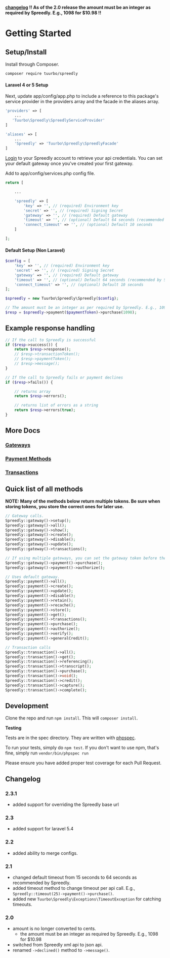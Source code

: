 **[changelog](#changelog) !! As of the 2.0 release the amount must be an integer as required by Spreedly. E.g., 1098 for \$10.98 !!**

# Getting Started

## Setup/Install

Install through Composer.

```
composer require tuurbo/spreedly
```

#### Laravel 4 or 5 Setup

Next, update app/config/app.php to include a reference to this package's service provider in the providers array and the facade in the aliases array.

```php
'providers' => [
    ...
   'Tuurbo\Spreedly\SpreedlyServiceProvider'
]

'aliases' => [
    ...
    'Spreedly' => 'Tuurbo\Spreedly\SpreedlyFacade'
]
```

[Login](https://spreedly.com) to your Spreedly account to retrieve your api credentials. You can set your default gateway once you've created your first gateway.

Add to app/config/services.php config file.

```php
return [

    ...

    'spreedly' => [
        'key' => '', // (required) Environment key
        'secret' => '', // (required) Signing Secret
        'gateway' => '', // (required) Default gateway
        'timeout' => '', // (optional) Default 64 seconds (recommended by Spreedly)
        'connect_timeout' => '', // (optional) Default 10 seconds
    ]

];
```

#### Default Setup (Non Laravel)

```php
$config = [
    'key' => '', // (required) Environment key
    'secret' => '', // (required) Signing Secret
    'gateway' => '', // (required) Default gateway
    'timeout' => '', // (optional) Default 64 seconds (recommended by Spreedly)
    'connect_timeout' => '', // (optional) Default 10 seconds
];

$spreedly = new Tuurbo\Spreedly\Spreedly($config);

// The amount must be an integer as per required by Spreedly. E.g., 1098 for $10.98.
$resp = $spreedly->payment($paymentToken)->purchase(1098);
```

## Example response handling

```php
// If the call to Spreedly is successful
if ($resp->success()) {
    return $resp->response();
    // $resp->transactionToken();
    // $resp->paymentToken();
    // $resp->message();
}

// If the call to Spreedly fails or payment declines
if ($resp->fails()) {

    // returns array
    return $resp->errors();

    // returns list of errors as a string
    return $resp->errors(true);
}
```

## More Docs

### [Gateways](docs/gateways.md)

### [Payment Methods](docs/payment-methods.md)

### [Transactions](docs/transactions.md)

## Quick list of all methods

**NOTE: Many of the methods below return multiple tokens. Be sure when storing tokens, you store the correct ones for later use.**

```php
// Gateway calls.
Spreedly::gateway()->setup();
Spreedly::gateway()->all();
Spreedly::gateway()->show();
Spreedly::gateway()->create();
Spreedly::gateway()->disable();
Spreedly::gateway()->update();
Spreedly::gateway()->transactions();

// If using multiple gateways, you can set the gateway token before the payment call.
Spreedly::gateway()->payment()->purchase();
Spreedly::gateway()->payment()->authorize();

// Uses default gateway.
Spreedly::payment()->all();
Spreedly::payment()->create();
Spreedly::payment()->update();
Spreedly::payment()->disable();
Spreedly::payment()->retain();
Spreedly::payment()->recache();
Spreedly::payment()->store();
Spreedly::payment()->get();
Spreedly::payment()->transactions();
Spreedly::payment()->purchase();
Spreedly::payment()->authorize();
Spreedly::payment()->verify();
Spreedly::payment()->generalCredit();

// Transaction calls
Spreedly::transaction()->all();
Spreedly::transaction()->get();
Spreedly::transaction()->referencing();
Spreedly::transaction()->transcript();
Spreedly::transaction()->purchase();
Spreedly::transaction()->void();
Spreedly::transaction()->credit();
Spreedly::transaction()->capture();
Spreedly::transaction()->complete();
```

## Development

Clone the repo and run `npm install`. This will `composer install`.

**Testing**

Tests are in the spec directory. They are written with [phpspec](https://www.phpspec.net/en/stable/).

To run your tests, simply do `npm test`. If you don't want to use npm, that's fine, simply run `vendor/bin/phpspec run`

Please ensure you have added proper test coverage for each Pull Request.

## Changelog

### 2.3.1

- added support for overriding the Spreedly base url

### 2.3

- added support for laravel 5.4

### 2.2

- added ability to merge configs.

### 2.1

- changed default timeout from 15 seconds to 64 seconds as recommended by Spreedly.
- added timeout method to change timeout per api call. E.g., `Spreedly::timeout(25)->payment()->purchase()`.
- added new `Tuurbo\Spreedly\Exceptions\TimeoutException` for catching timeouts.

### 2.0

- amount is no longer converted to cents.
  - the amount must be an integer as required by Spreedly. E.g., 1098 for \$10.98
- switched from Spreedly xml api to json api.
- renamed `->declined()` method to `->message()`.
